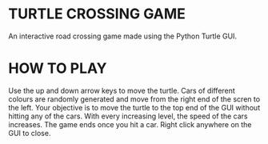 # TURTLE CROSSING GAME

An interactive road crossing game made using the Python Turtle GUI.

# HOW TO PLAY

Use the up and down arrow keys to move the turtle.
Cars of different colours are randomly generated and move from the right end of the scren to the left. 
Your objective is to move the turtle to the top end of the GUI without hitting any of the cars.
With every increasing level, the speed of the cars increases.
The game ends once you hit a car. Right click anywhere on the GUI to close. 